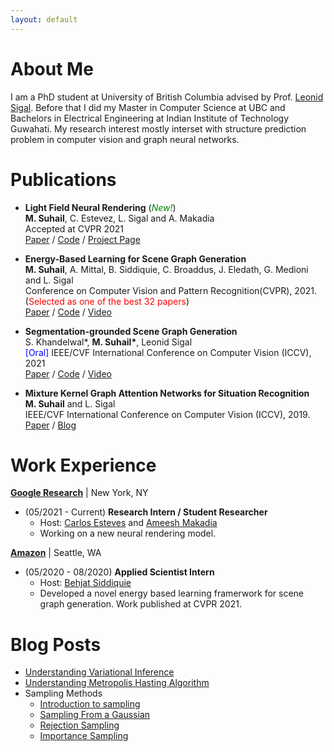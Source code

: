 ```yaml
---
layout: default
---
```

# About Me

I am a PhD student at University of British Columbia advised by Prof. [Leonid Sigal](https://www.cs.ubc.ca/~lsigal/). Before that I did my Master in Computer Science at UBC and Bachelors in Electrical Engineering at Indian Institute of Technology Guwahati. My research interest mostly interset with structure prediction problem in computer vision and graph neural networks.

# Publications

* **Light Field Neural Rendering** (<span style="color:green">*New!*</span>) \
  __M. Suhail__, C. Estevez, L. Sigal and A. Makadia\
  Accepted at CVPR 2021 \
  [Paper](https://arxiv.org/pdf/2112.09687.pdf) / [Code](https://github.com/google-research/google-research/tree/master/light_field_neural_rendering) / [Project Page](https://light-field-neural-rendering.github.io/)
  
* **Energy-Based Learning for Scene Graph Generation**   \
  __M. Suhail__, A. Mittal, B. Siddiquie, C. Broaddus, J. Eledath, G. Medioni and L. Sigal\
  Conference on Computer Vision and Pattern Recognition(CVPR), 2021.\
  (<span style="color:red">Selected as one of the best 32 papers</span>) \
  [Paper](https://arxiv.org/abs/2103.02221) / [Code](https://github.com/mods333/energy-based-scene-graph) / [Video](https://youtu.be/GzMHEwlEthw)

* **Segmentation-grounded Scene Graph Generation**  \
  S. Khandelwal*, __M. Suhail*__, Leonid Sigal\
  <span style="color:blue">[Oral]</span> IEEE/CVF International Conference on Computer Vision (ICCV), 2021 \
  [Paper](https://arxiv.org/abs/2104.14207) / [Code](https://github.com/ubc-vision/segmentation-sg) / [Video](https://www.youtube.com/watch?v=grFDZFLBmz0)
  
* **Mixture Kernel Graph Attention Networks for Situation Recognition**\
  __M. Suhail__ and L. Sigal\
  IEEE/CVF International Conference on Computer Vision (ICCV), 2019.\
  [Paper](https://openaccess.thecvf.com/content_ICCV_2019/papers/Suhail_Mixture-Kernel_Graph_Attention_Network_for_Situation_Recognition_ICCV_2019_paper.pdf) / [Blog](https://medium.com/@msuhail153/mixture-kernel-graph-attention-networks-for-situation-recognition-7ade50fd446)

# Work Experience
**[Google Research](https://ai.google/research/)** | New York, NY
* (05/2021 - Current) <strong>Research Intern / Student Researcher</strong>
  * Host: [Carlos Esteves](https://machc.github.io/) and [Ameesh Makadia](http://www.ameeshmakadia.com/)
  * Working on a new neural rendering model.

**[Amazon](https://www.amazon.com/)** | Seattle, WA
* (05/2020 - 08/2020) <strong>Applied Scientist Intern</strong>
  * Host: [Behjat Siddiquie](https://behjat.github.io/)
  * Developed a novel energy based learning framerwork for scene graph generation. Work published at CVPR 2021.

  

# Blog Posts
* [Understanding Variational Inference](https://medium.com/@msuhail153/understanding-variational-inference-ae119f9bc3ed)
* [Understanding Metropolis Hasting Algorithm](https://medium.com/@msuhail153/understanding-metropolis-hasting-algorithm-aabcb5e5ffe7)
* Sampling Methods
  * [Introduction to sampling](https://medium.com/@msuhail153/an-introduction-to-sampling-from-distributions-53006759dcc4)
  * [Sampling From a Gaussian](https://medium.com/@msuhail153/sampling-from-a-gaussian-box-muller-method-e6adcf9a4a6a)
  * [Rejection Sampling](https://medium.com/@msuhail153/rejection-sampling-6c4510da24f8)
  * [Importance Sampling](https://medium.com/@msuhail153/importance-sampling-9d115e43923)
